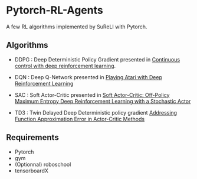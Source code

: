 # Pytorch-RL-Agents

A few RL algorithms implemented by SuReLI with Pytorch.

## Algorithms 

* DDPG : Deep Deterministic Policy Gradient presented in [Continuous control with deep reinforcement learning](https://arxiv.org/abs/1509.02971).

* DQN : Deep Q-Network presented in [Playing Atari with Deep Reinforcement Learning](https://arxiv.org/pdf/1312.5602.pdf)

* SAC : Soft Actor-Critic presented in [Soft Actor-Critic:
Off-Policy Maximum Entropy Deep Reinforcement
Learning with a Stochastic Actor](https://arxiv.org/pdf/1801.01290.pdf)

* TD3 : Twin Delayed Deep Deterministic policy gradient [Addressing Function Approximation Error in Actor-Critic Methods](https://arxiv.org/pdf/1802.09477.pdf)

## Requirements

* Pytorch
* gym
* (Optionnal) roboschool
* tensorboardX
